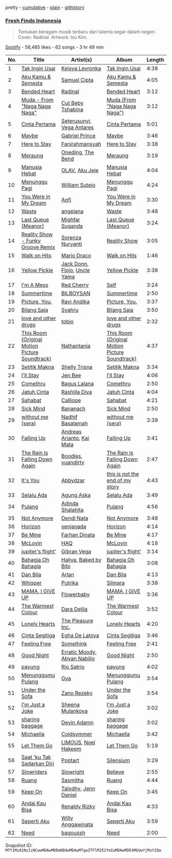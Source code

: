 pretty - [cumulative](/playlists/cumulative/37i9dQZF1DWSGWRWu30rg7.md) - [plain](/playlists/plain/37i9dQZF1DWSGWRWu30rg7) - [githistory](https://github.githistory.xyz/mackorone/spotify-playlist-archive/blob/main/playlists/plain/37i9dQZF1DWSGWRWu30rg7)

### [Fresh Finds Indonesia](https://open.spotify.com/playlist/37i9dQZF1DWSGWRWu30rg7)

> Temukan beragam musik terbaru dari talenta segar dalam negeri\. Cover: Radinal\. Artwork: Isu Kim.

[Spotify](https://open.spotify.com/user/spotify) - 58,485 likes - 62 songs - 3 hr 49 min

| No. | Title | Artist(s) | Album | Length |
|---|---|---|---|---|
| 1 | [Tak Ingin Usai](https://open.spotify.com/track/1b0aDgrG775i4sPQgJGmkU) | [Keisya Levronka](https://open.spotify.com/artist/4EiSzlOeMnJcp2U8ayCQ3a) | [Tak Ingin Usai](https://open.spotify.com/album/2DskseIWepQ89TxfXn3MtY) | 4:38 |
| 2 | [Aku Kamu & Semesta](https://open.spotify.com/track/3GRl1EJ1ImpMzQcfPBUf5B) | [Samuel Cipta](https://open.spotify.com/artist/7zJZ3KU0oAP3yxu0HzYnOc) | [Aku Kamu & Semesta](https://open.spotify.com/album/29JFa8WG3YHIk5yyCAjDoN) | 4:05 |
| 3 | [Bended Heart](https://open.spotify.com/track/7tl9i80HMYjfRPD7bGZJkh) | [Radinal](https://open.spotify.com/artist/7jtCIfuhpqFUoFax7JE0Jg) | [Bended Heart](https://open.spotify.com/album/2phirIa8lcTiQOGf4dYtDY) | 3:12 |
| 4 | [Muda \- From "Naga Naga Naga"](https://open.spotify.com/track/1pkDihX3uOeGIOxhBsJeNm) | [Cut Beby Tshabina](https://open.spotify.com/artist/6q94vvhFbgr2aHqm9E9A9J) | [Muda \(From "Naga Naga Naga"\)](https://open.spotify.com/album/2S4UsZcM0x55zyFscjuIgK) | 3:12 |
| 5 | [Cinta Pertama](https://open.spotify.com/track/1gI2xetuQPTvB2AAQ9WxtV) | [Seterusunyi](https://open.spotify.com/artist/4hdw2oTip0FIPxEZkq9fZf), [Vega Antares](https://open.spotify.com/artist/3V2FnFodLNcHCTMDs2r7Y6) | [Cinta Pertama](https://open.spotify.com/album/1QvlVzNUV18HfD0m6Ef9gy) | 5:01 |
| 6 | [Maybe](https://open.spotify.com/track/6oA7n0FESLUXrVFUkZ4Fqq) | [Gabriel Prince](https://open.spotify.com/artist/16l5VqPQtbScYq3mi7wGxg) | [Maybe](https://open.spotify.com/album/0FtkZKhfcd9dziXMei03TQ) | 3:46 |
| 7 | [Here to Stay](https://open.spotify.com/track/7dMo6v04Sj4UCH5B5vDT8a) | [Fanirahmansyah](https://open.spotify.com/artist/2yfoFECTnaFjyHrHNjJm7x) | [Here to Stay](https://open.spotify.com/album/4l1Ej9WxrwIiU6Vto46WT3) | 3:38 |
| 8 | [Meraung](https://open.spotify.com/track/7sSsr01BsoSKgdNCxnKCKX) | [Oneding](https://open.spotify.com/artist/0585rMuSKDVaR8nBMvYQrW), [The Bend](https://open.spotify.com/artist/3v64Uul03HC2ZIOB7eDfLo) | [Meraung](https://open.spotify.com/album/74jOmojTnfk67pF3XEZCgs) | 3:19 |
| 9 | [Manusia Hebat](https://open.spotify.com/track/6zvPZlB3Br8cHczLKFjwJO) | [OLAV](https://open.spotify.com/artist/3afuZq6KLvsZdaRlOcwBFf), [Aku Jeje](https://open.spotify.com/artist/4FZ6V3q8zMyFvSMeT2ld2f) | [Manusia Hebat](https://open.spotify.com/album/2LrhR1ODSENMR8RFEYGrVH) | 4:04 |
| 10 | [Menunggu Pagi](https://open.spotify.com/track/7coWG6YI3GvIOC73ThM9op) | [William Sutejo](https://open.spotify.com/artist/6IQSMnGeMDhjvbyk3oisLs) | [Menunggu Pagi](https://open.spotify.com/album/4CxLIC9QOaB5mFf1i34jML) | 4:24 |
| 11 | [You Were in My Dream](https://open.spotify.com/track/2GoysPtdjnRV9CNmTG56f8) | [Aofi](https://open.spotify.com/artist/19BTKVGe6WMNQaybn6iv2e) | [You Were in My Dream](https://open.spotify.com/album/3lqt7H5JCZts2MlZ118FEn) | 3:30 |
| 12 | [Waste](https://open.spotify.com/track/2dsCpOideYjCHZZvDDkB0A) | [angelana](https://open.spotify.com/artist/3BfinGyCz0cTmNSVzngSgf) | [Waste](https://open.spotify.com/album/0kbXCHVivtkk8TXzGlaSmc) | 3:48 |
| 13 | [Last Queue \(Meanor\)](https://open.spotify.com/track/1iLMGFyk36641YdyW04j7m) | [Mighfar Suganda](https://open.spotify.com/artist/6fnPHFhTbkcDHj9CjpGzlG) | [Last Queue \(Meanor\)](https://open.spotify.com/album/6yS68WaqLFt2foL8eT5QgX) | 3:24 |
| 14 | [Reality Show \- Funky Groove Remix](https://open.spotify.com/track/70HcdgxuMcVb0pzl2dhwT5) | [Sorenza Nuryanti](https://open.spotify.com/artist/3UtnHWhOJ3UXTyuWmdFqUN) | [Reality Show](https://open.spotify.com/album/1C5cEMy3nDJs5n3LilOJ9f) | 3:05 |
| 15 | [Walk on Hits](https://open.spotify.com/track/3S09Ob3wXqOslVDPkG6glQ) | [Mario Draco](https://open.spotify.com/artist/1KwSZl8qwUAoKGk57dXl0q) | [Walk on Hits](https://open.spotify.com/album/7rcLLSHJ9riJo0SvgHQTwg) | 1:46 |
| 16 | [Yellow Pickle](https://open.spotify.com/track/0k2UXxVReQHS6A8p2392lM) | [Jack Donn](https://open.spotify.com/artist/36hz4zHcALj3eLFbdNh6TS), [Flojo](https://open.spotify.com/artist/5OWJ5e96VAK3F74KE8ZEfF), [Uncle Yama](https://open.spotify.com/artist/5U8OyapJbmGecWOMQ3eoMd) | [Yellow Pickle](https://open.spotify.com/album/49n3glTJPNa66uHO95jVfD) | 3:38 |
| 17 | [I'm A Mess](https://open.spotify.com/track/7qkZahg77Nzlv8cKDDpifB) | [Red Cherry](https://open.spotify.com/artist/4ZyAD8NwhatTmmGSGeMKuj) | [Self](https://open.spotify.com/album/5qoWiWX01t7xU0ksaHRTms) | 3:24 |
| 18 | [Summertime](https://open.spotify.com/track/5rcVV5qT25SUsMVnIk4bDh) | [BILBOYSAN](https://open.spotify.com/artist/01hmGM01DAPioXw1BF5Tul) | [Summertime](https://open.spotify.com/album/0gznI5a1gglsNdZN2emwgV) | 2:50 |
| 19 | [Picture, You.](https://open.spotify.com/track/4N4lh3JSrz7jdPtFv9D3Jr) | [Ravi Andika](https://open.spotify.com/artist/2Nvkc0Qs0ErmxRzhL3bqNl) | [Picture, You.](https://open.spotify.com/album/4jFrGUf3jJCYuhHEXcpwbE) | 3:37 |
| 20 | [Bilang Saja](https://open.spotify.com/track/38zfOdX2M52j2fMKVXYdwS) | [Syahru](https://open.spotify.com/artist/4Y0UNkrgJjQki9gRr8jSZm) | [Bilang Saja](https://open.spotify.com/album/6eattlSJiUxP0s92MY8GSZ) | 3:50 |
| 21 | [love and other drugs](https://open.spotify.com/track/7D8Pu0lowkDfzdcxTWzNVk) | [tobio](https://open.spotify.com/artist/3pHK6kG0zrm9Cg6JJoFRUT) | [love and other drugs](https://open.spotify.com/album/0yRw3tpkHYIXlm5CbtSDoJ) | 2:32 |
| 22 | [This Room \(Original Motion Picture Soundtrack\)](https://open.spotify.com/track/7mAQLLykI3O82duX5EMl3D) | [Nathantania](https://open.spotify.com/artist/4RbKEhVQDaQcBwlMLxkb4v) | [This Room \(Original Motion Picture Soundtrack\)](https://open.spotify.com/album/1d5k8JZNqrdNStFLbtZ9ow) | 4:37 |
| 23 | [Setitik Makna](https://open.spotify.com/track/5QdKJiMZEKWXntT7p4BHEt) | [Shelly Trisna](https://open.spotify.com/artist/6pIJaHEYfDU1DmbDVwg1yU) | [Setitik Makna](https://open.spotify.com/album/0dPxhQ7HuhhaXqb7AFq5D0) | 3:34 |
| 24 | [I'll Stay](https://open.spotify.com/track/5Pwgt030cUqjzv8pb027R8) | [Jen Bee](https://open.spotify.com/artist/39HBPAHRM0EvqCMWEDTLZu) | [I'll Stay](https://open.spotify.com/album/2caykku523ReuTzGWONvQj) | 4:06 |
| 25 | [Comethru](https://open.spotify.com/track/5GWhbJ6Wwz2LQAgMhltBkp) | [Bagus Lalana](https://open.spotify.com/artist/1RROLTaordqSoQRkwrDLbI) | [Comethru](https://open.spotify.com/album/250NpJKrLrZP3AYIn8ez4k) | 2:50 |
| 26 | [Jatuh Cinta](https://open.spotify.com/track/1G7zCTWeJHZyv8De4twDnD) | [Rashilla Diva](https://open.spotify.com/artist/0DI2UfjlLsWF5pjDh4oYas) | [Jatuh Cinta](https://open.spotify.com/album/7HpSygCA4zEZWSEvNdemnm) | 4:04 |
| 27 | [Sahabat](https://open.spotify.com/track/19g1o4yS1VxpBJFtJVhacO) | [Calliope](https://open.spotify.com/artist/3l4lqHUjnQIeYAEEIRhkjE) | [Sahabat](https://open.spotify.com/album/7tb884qcXx8BHm7q5H1wRP) | 4:21 |
| 28 | [Sick Mind](https://open.spotify.com/track/7zx29HLwEMottYuGeqPel9) | [Bananach](https://open.spotify.com/artist/3jed2ZwcGwdC1EAZbA5g4p) | [Sick Mind](https://open.spotify.com/album/2nCGRjuRPWZ5cfz0HqsYqP) | 2:50 |
| 29 | [without me \(sera\)](https://open.spotify.com/track/3Fo63qSrhe1mJNdn9m33LW) | [Nadhif Basalamah](https://open.spotify.com/artist/6UgERnTHmjk3qXM9x5vzyO) | [without me \(sera\)](https://open.spotify.com/album/6tuz5NorXINANet6zv1qM1) | 3:39 |
| 30 | [Falling Up](https://open.spotify.com/track/6J7quivI9KBr7rxK8MUSm1) | [Andreas Arianto](https://open.spotify.com/artist/1DQGUYEr9OxSlu11lxWizY), [Kai Mata](https://open.spotify.com/artist/0RlMEX4BhqLPcZFg1SHRny) | [Falling Up](https://open.spotify.com/album/1oH1emqdc0eebs3GyUetBQ) | 3:41 |
| 31 | [The Rain Is Falling Down Again](https://open.spotify.com/track/64X30kdUffPejtdKJMfen2) | [Boodles](https://open.spotify.com/artist/3CsMZm9r0IwASsDPnhpYdi), [yuandirty](https://open.spotify.com/artist/5ijgD6jZ7Xn1ofH75kQtsQ) | [The Rain Is Falling Down Again](https://open.spotify.com/album/1dh6JgYoi7g61Sm5gYqm5i) | 2:47 |
| 32 | [It's You](https://open.spotify.com/track/5Ef6rTL0Q6vZiVaUkbGdAl) | [Abbydzar](https://open.spotify.com/artist/7mYsOUoDtg7ZuXlIEWNZYB) | [this is not the end of my story](https://open.spotify.com/album/2BKZiEzO5nUd7Jy2KBqGaV) | 4:43 |
| 33 | [Selalu Ada](https://open.spotify.com/track/0ngXErVHOSnqD2qq2gTEWZ) | [Agung Aska](https://open.spotify.com/artist/6qnVps99Pd8dwC98Gp2zgt) | [Selalu Ada](https://open.spotify.com/album/6I3iCH3QFDwErz2sas2nZN) | 3:49 |
| 34 | [Pulang](https://open.spotify.com/track/0QVE0uCIHaUOIMQc9XnjcP) | [Adinda Shalahita](https://open.spotify.com/artist/0gSy6xCcGcRoq1ex6RJtO6) | [Pulang](https://open.spotify.com/album/0RteF4Tm8kCI0f8Hbkfrfd) | 4:56 |
| 35 | [Not Anymore](https://open.spotify.com/track/1nG3287eiCuhnqfVYFzlnE) | [Dendi Nata](https://open.spotify.com/artist/509YLwDnYeTaVfX0Kl6Jdn) | [Not Anymore](https://open.spotify.com/album/4rBRkiOFUPoBaebrBICEyq) | 3:48 |
| 36 | [Horizon](https://open.spotify.com/track/68oKRQMewN3W36SBou5Iyv) | [senjanada](https://open.spotify.com/artist/0W4RvVzLYUyxVvh3tTZV6k) | [Horizon](https://open.spotify.com/album/7dCgs8fw4n3qwBij8VSBGU) | 4:14 |
| 37 | [Be Mine](https://open.spotify.com/track/71Y9P2qGmOCSLLSHKe21PV) | [Farhan Dinata](https://open.spotify.com/artist/1PkNmAGvQLJWoOHFfj6xom) | [Be Mine](https://open.spotify.com/album/49Ky6Nz8oj3isRFuW5LDI3) | 4:17 |
| 38 | [McLovin](https://open.spotify.com/track/1lgLO87GaPJ8uonx0eQQF9) | [HAQ](https://open.spotify.com/artist/56UBLpfnOrbIT9MryWZ6GG) | [McLovin](https://open.spotify.com/album/2azReujUiYAHKCkJgXkdly) | 4:18 |
| 39 | [jupiter's flight'](https://open.spotify.com/track/2IRAIXvMYFioW8dATHPZjN) | [Gibran Vega](https://open.spotify.com/artist/34gClqeZUCYCywBpLwKBOt) | [jupiter's flight'](https://open.spotify.com/album/64qjXrBp4phxUeiZIjSVAD) | 3:14 |
| 40 | [Bahagia Oh Bahagia](https://open.spotify.com/track/5uQQSOtbJ3XWZur8Jd46fz) | [Haliya](https://open.spotify.com/artist/3mElqeVM0OocytLEYXJpYh), [Baked by Bibi](https://open.spotify.com/artist/7sZFxGSJHWMqrwouPSU2Wt) | [Bahagia Oh Bahagia](https://open.spotify.com/album/5YtQ8oIUewpgzqmMoMDrXg) | 3:08 |
| 41 | [Dan Bila](https://open.spotify.com/track/06BdVFWLEfXueDAYPPFUPa) | [Arlan](https://open.spotify.com/artist/2tvP7btiq3mdOtjc5nTlIX) | [Dan Bila](https://open.spotify.com/album/2luhWuxsw8rh0ZKWBso5ZM) | 4:13 |
| 42 | [Whisper](https://open.spotify.com/track/3kEVLepM8NqkYryfCxd1ce) | [Putrika](https://open.spotify.com/artist/5awAtBuVQEV68Nvs1loiby) | [Silmara](https://open.spotify.com/album/1px4Nxt7hD6KtVBlNLDXzb) | 3:38 |
| 43 | [MAMA, I GIVE UP](https://open.spotify.com/track/292FQfuePANWG0rdfrQFdl) | [Flowerbaby](https://open.spotify.com/artist/5fu2fvrcBE90L1GbRmsj1q) | [MAMA, I GIVE UP](https://open.spotify.com/album/0bQN9tDbK0OJ73xkamfyAK) | 3:36 |
| 44 | [The Warmest Colour](https://open.spotify.com/track/4AX1GJRGNRfHrbn1YbWGru) | [Dara Delila](https://open.spotify.com/artist/6Lt6MjENytYNpYmISOCPZ2) | [The Warmest Colour](https://open.spotify.com/album/6EZnlTjPkxpjbnh3fE7EmE) | 3:52 |
| 45 | [Lonely Hearts](https://open.spotify.com/track/5orRmvLxqKA8ZJCRFSutMC) | [The Pleasure Inc.](https://open.spotify.com/artist/0y1fYzPZ0JfWEFowXvpKB4) | [Lonely Hearts](https://open.spotify.com/album/3qpFpUQS88RgGm7XB4kCIG) | 4:20 |
| 46 | [Cinta Segitiga](https://open.spotify.com/track/0RlDAeJcKcDF9XEx8Yrwec) | [Egha De Latoya](https://open.spotify.com/artist/4ty4E2G4r2XErvJfvwK4zO) | [Cinta Segitiga](https://open.spotify.com/album/4HWyTXf4KPuNW5fHuDfIsm) | 3:46 |
| 47 | [Feeling Free](https://open.spotify.com/track/4sE3YbKB2AktlZd6vMFoCS) | [Somethink](https://open.spotify.com/artist/7L8UCXrauhPxujACcmrExI) | [Feeling Free](https://open.spotify.com/album/5uchrvieuhlfxfrhDwFPtt) | 2:41 |
| 48 | [Good Night](https://open.spotify.com/track/1dRRjQcDG0lb92Ba9V7K3e) | [Erratic Moody](https://open.spotify.com/artist/7qop1YDG1tt5skn5MUTIcv), [Abyan Nabilio](https://open.spotify.com/artist/0gX33Fbs71bw91rwFaLIEM) | [Good Night](https://open.spotify.com/album/7F82PBrt9yWbFjdsuldpmg) | 2:50 |
| 49 | [payung](https://open.spotify.com/track/41LE2BOcS50wiFWStobtP3) | [Rio Satrio](https://open.spotify.com/artist/7k0Ct0oUZC8kyOE8K8gmEg) | [payung](https://open.spotify.com/album/3mqwq8HQTMnLxz1XhCZ2WE) | 4:02 |
| 50 | [Menunggumu Pulang](https://open.spotify.com/track/0lans5DIdZ4DJ4bgFbLeqW) | [Gya](https://open.spotify.com/artist/5plT8sNGUbyQO8pahtRh3n) | [Menunggumu Pulang](https://open.spotify.com/album/1GyhqjOf6DDXNJcu65FbvG) | 3:54 |
| 51 | [Under the Sofa](https://open.spotify.com/track/21ZKB3GylISxLbAjxighot) | [Zano Rezeky](https://open.spotify.com/artist/1EYrEg8v9n30xvhcOTzzxk) | [Under the Sofa](https://open.spotify.com/album/0FXhTzUicCaP6VYtXTsdVC) | 3:54 |
| 52 | [I'm Just a Joke](https://open.spotify.com/track/1ABjV5iuvMzrDsMi9agBs4) | [Sheena Mulankova](https://open.spotify.com/artist/1dVYjMzZPyeIfZgxmUJLe7) | [I'm Just a Joke](https://open.spotify.com/album/426rAq4cREmiZYDxbtn7HX) | 3:02 |
| 53 | [sharing baggage](https://open.spotify.com/track/3dpoCyp9GXOC7qI8ZhF6XE) | [Devin Adamn](https://open.spotify.com/artist/6kwOdX0GkoTAGArEzSD9fd) | [sharing baggage](https://open.spotify.com/album/2X0Z0y1n1a1Tr8w4QenSPn) | 3:02 |
| 54 | [Michaella](https://open.spotify.com/track/0uAmtVRE1pSioKCHye0pJS) | [Coldsvmmer](https://open.spotify.com/artist/138waJFOBaoYmIcpe8ckSI) | [Michaella](https://open.spotify.com/album/4VO6bCURuPMDB8hUIB650t) | 3:42 |
| 55 | [Let Them Go](https://open.spotify.com/track/7nvLMPeoPnk1STS79yatwh) | [LIMOUS](https://open.spotify.com/artist/5n6jI69lsTlPV5roCDGFFK), [Noel Hakeem](https://open.spotify.com/artist/4C8bt8Gos9JPOMm7zp5e0S) | [Let Them Go](https://open.spotify.com/album/514lfdmHbBGSkT6WDmWYHJ) | 5:19 |
| 56 | [Saat 'ku Tak Sadarkan Diri](https://open.spotify.com/track/7p0v90gjas4fK7pENNWkJF) | [Poptart](https://open.spotify.com/artist/4bi2Cgyeb2FqiM7jSWZy40) | [Silensium](https://open.spotify.com/album/6DTkjOQiFba2LDLtSc1Hvl) | 3:29 |
| 57 | [Slowriders](https://open.spotify.com/track/1LAsNrCDe8YiITq8rmYxnk) | [Slowright](https://open.spotify.com/artist/3Jkj4Hvhofz7Sr47ibXqxX) | [Believe](https://open.spotify.com/album/20V76VAJYzRIqWn5U6DBX6) | 2:55 |
| 58 | [Ruang](https://open.spotify.com/track/5LU0cmta2zm62wlkHZxevZ) | [Sasmitha](https://open.spotify.com/artist/2OsdM6wMoS7litqqf1O0p0) | [Ruang](https://open.spotify.com/album/3TeeKjxSfAxQZZt2FOEVBa) | 4:44 |
| 59 | [Keep On](https://open.spotify.com/track/6i1Y4VGrNEVNKUv8jId8zz) | [Talodhy](https://open.spotify.com/artist/4ZYL19MuZ7I3vLiw2oOrBh), [Jenn Daniel](https://open.spotify.com/artist/4XCQTAYOS8moo0GVvYuqGs) | [Keep On](https://open.spotify.com/album/4OXsUP0vezXMciVSC4ASN8) | 3:45 |
| 60 | [Andai Kau Bisa](https://open.spotify.com/track/6fgiyB4ew2nmBLhJuvTpUe) | [Renaldy Rizky](https://open.spotify.com/artist/7btKvbNEPKfzdYTE2IleBt) | [Andai Kau Bisa](https://open.spotify.com/album/1imjZeHMYRuThzGUJZu58k) | 4:33 |
| 61 | [Seperti Aku](https://open.spotify.com/track/5BSUV6lPFFXNi28lwL5nM9) | [Willy Anggawinata](https://open.spotify.com/artist/6KZL22Io61OAjmyPw2tPor) | [Seperti Aku](https://open.spotify.com/album/3NQbPDZYRAJp88Jjj2MfZV) | 3:59 |
| 62 | [Need](https://open.spotify.com/track/1HErsKYtxkpPlwj7UoLynv) | [bagoussh](https://open.spotify.com/artist/4owoX1AZh6S1FxmQiqNc5z) | [Need](https://open.spotify.com/album/7GLZI29qsHIkaF8fbUR7JG) | 2:00 |

Snapshot ID: `MTY1MzA1NzIzNCwwMDAwMDBmNDAwMDAwMTgwZTFlM2E2YmIwMDAwMDE4MGUwYjMxY2Qw`
